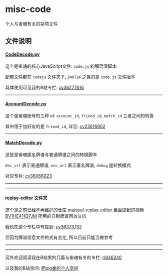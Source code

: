# misc-code
个人与雀魂有关的杂项文件

## 文件说明

#### [CodeDecode.py](./CodeDecode.py)

这个是雀魂的核心JavaScript文件: `code.js` 的解混淆脚本

配套文件都在 `codejs` 文件夹下, `240724` 之类的是 `code.js` 文件版本

具体使用可见我的B站专栏: [cv36277616](https://www.bilibili.com/read/cv36277616)

---

#### [AccountDecode.py](./AccountDecode.py)

这个是雀魂账号的三种 id: `account_id`, `friend_id`, `match_id` 三者之间的转换

其中用于加好友的是 `friend_id`, 详见: [cv23616802](https://www.bilibili.com/read/cv23616802) 

---

#### [MatchDecode.py](./MatchDecode.py)

这是是雀魂匿名牌谱与普通牌谱之间的转换脚本

`dec_url` 表示普通牌谱, `enc_url` 表示匿名牌谱, `debug` 是转换模式

对应专栏: [cv36066023](https://www.bilibili.com/read/cv36066023)

---

---

#### [replay-editor 文件夹](./replay-editor)

这个是之前已经不再维护的仓库 [majsoul-replay-editor](https://github.com/GrandDawn/majsoul-replay-editor) 里面提到的视频 [BV1HE411Q7JM](https://www.bilibili.com/video/BV1HE411Q7JM) 所用的自制牌谱回放文档

我也在这个专栏中有提到: [cv36373732](https://www.bilibili.com/read/cv36373732)

但因为牌谱信息文件格式有变化, 所以目前只能当做参考

---

---

另外欢迎阅读我在B站发的几篇与雀魂有关的专栏: [rl846240](https://www.bilibili.com/read/readlist/rl846240)

以及我的B站空间: [肥pig崔的个人空间](https://space.bilibili.com/372365985/)

